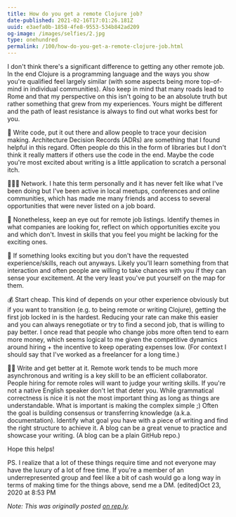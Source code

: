 ```yaml
---
title: How do you get a remote Clojure job?
date-published: 2021-02-16T17:01:26.181Z
uuid: e3aefa0b-1858-4fe8-9553-534b842ad209
og-image: /images/selfies/2.jpg
type: onehundred
permalink: /100/how-do-you-get-a-remote-clojure-job.html
---
```

I don't think there's a significant difference to getting any other remote job. In the end Clojure is a programming language and the ways you show you're qualified feel largely similar (with some aspects being more top-of-mind in individual communities). Also keep in mind that many roads lead to Rome and that my perspective on this isn't going to be an absolute truth but rather something that grew from my experiences. Yours might be different and the path of least resistance is always to find out what works best for you.

📝  Write code, put it out there and allow people to trace your decision making. Architecture Decision Records (ADRs) are something that I found helpful in this regard. Often people do this in the form of libraries but I don't think it really matters if others use the code in the end. Maybe the code you're most excited about writing is a little application to scratch a personal itch. 

👩🏽‍💻 Network. I hate this term personally and it has never felt like what I've been doing but I've been active in local meetups, conferences and online communities, which has made me many friends and access to several opportunities that were never listed on a job board.

👀 Nonetheless, keep an eye out for remote job listings. Identify themes in what companies are looking for, reflect on which opportunities excite you and which don't. Invest in skills that you feel you might be lacking for the exciting ones. 

💪 If something looks exciting but you don't have the requested experience/skills, reach out anyways. Likely you'll learn something from that interaction and often people are willing to take chances with you if they can sense your excitement. At the very least you've put yourself on the map for them.

💰 Start cheap. This kind of depends on your other experience obviously but if you want to transition (e.g. to being remote or writing Clojure), getting the first job locked in is the hardest. Reducing your rate can make this easier and you can always renegotiate or try to find a second job, that is willing to pay better. I once read that people who change jobs more often tend to earn more money, which seems logical to me given the competitive dynamics around hiring + the incentive to keep operating expenses low. (For context I should say that I've worked as a freelancer for a long time.)

✍🏻 Write and get better at it. Remote work tends to be much more asynchronous and writing is a key skill to be an efficient collaborator. People hiring for remote roles will want to judge your writing skills. If you're not a native English speaker don't let that deter you. While grammatical correctness is nice it is not the most important thing as long as things are understandable. What is important is making the complex simple ;) Often the goal is building consensus or transferring knowledge (a.k.a. documentation). Identify what goal you have with a piece of writing and find the right structure to achieve it. A blog can be a great venue to practice and showcase your writing. (A blog can be a plain GitHub repo.)

Hope this helps! 

PS. I realize that a lot of these things require time and not everyone may have the luxury of a lot of free time. If you're a member of an underrepresented group and feel like a bit of cash would go a long way in terms of making time for the things above, send me a DM. (edited)Oct 23, 2020 at 8:53 PM

*Note: This was originally posted [on rep.ly](https://rep.ly/answer/5f92959f17801d0018370de4).*